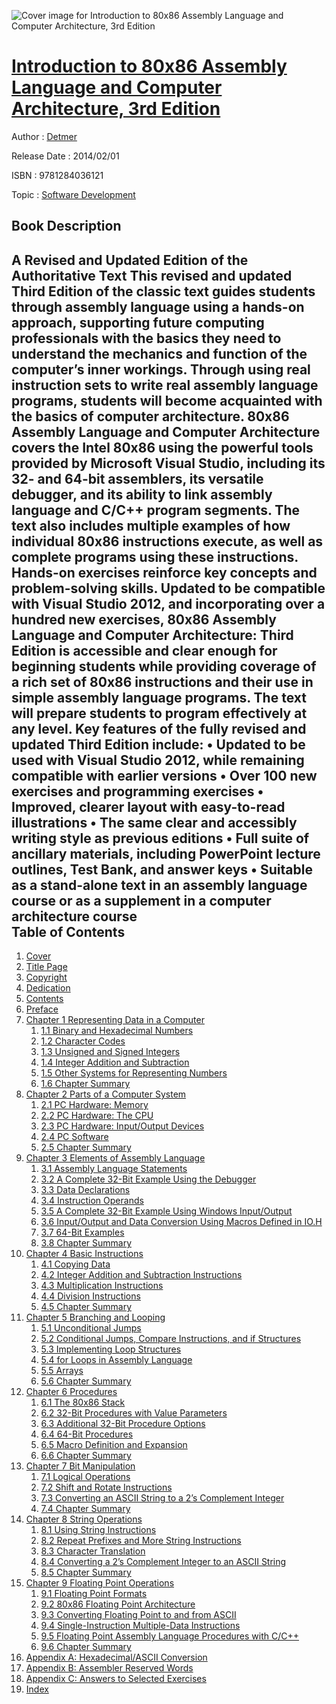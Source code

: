 ![Cover image for Introduction to 80x86 Assembly Language and Computer Architecture, 3rd Edition](https://imgdetail.ebookreading.net/cover/cover/software_development/EB9781284036121.jpg)

[Introduction to 80x86 Assembly Language and Computer Architecture, 3rd Edition](https://ebookreading.net/view/book/Introduction+to+80x86+Assembly+Language+and+Computer+Architecture%2C+3rd+Edition-EB9781284036121_1.html "Introduction to 80x86 Assembly Language and Computer Architecture, 3rd Edition")
====================================================================================================================

Author : [Detmer](https://ebookreading.net/search/author/Detmer)

Release Date : 2014/02/01

ISBN : 9781284036121

Topic : [Software Development](https://ebookreading.net/search/category/software-development)

Book Description
-----------------

A Revised and Updated Edition of the Authoritative Text  This revised and updated Third Edition of the classic text guides students through assembly language using a hands-on approach, supporting future computing professionals with the basics they need to understand the mechanics and function of the computer&#8217;s inner workings. Through using real instruction sets to write real assembly language programs, students will become acquainted with the basics of computer architecture. 80x86 Assembly Language and Computer Architecture covers the Intel 80x86 using the powerful tools provided by Microsoft Visual Studio, including its 32- and 64-bit assemblers, its versatile debugger, and its ability to link assembly language and C/C++ program segments. The text also includes multiple examples of how individual 80x86 instructions execute, as well as complete programs using these instructions. Hands-on exercises reinforce key concepts and problem-solving skills.  Updated to be compatible with Visual Studio 2012, and incorporating over a hundred new exercises, 80x86 Assembly Language and Computer Architecture: Third Edition is accessible and clear enough for beginning students while providing coverage of a rich set of 80x86 instructions and their use in simple assembly language programs. The text will prepare students to program effectively at any level.  Key features of the fully revised and updated Third Edition include:  &#8226;	Updated to be used with Visual Studio 2012, while remaining compatible with earlier versions &#8226;	Over 100 new exercises and programming exercises &#8226;	Improved, clearer layout with easy-to-read illustrations &#8226;	The same clear and accessibly writing style as previous editions &#8226;	Full suite of ancillary materials, including PowerPoint lecture outlines, Test Bank, and answer keys &#8226;	Suitable as a stand-alone text in an assembly language course or as a supplement in a computer architecture course              
Table of Contents
-----------------

1. [Cover](https://ebookreading.net/view/book/Introduction+to+80x86+Assembly+Language+and+Computer+Architecture%2C+3rd+Edition-EB9781284036121_0.html)
1. [Title Page](https://ebookreading.net/view/book/Introduction+to+80x86+Assembly+Language+and+Computer+Architecture%2C+3rd+Edition-EB9781284036121_0.html)
1. [Copyright](https://ebookreading.net/view/book/Introduction+to+80x86+Assembly+Language+and+Computer+Architecture%2C+3rd+Edition-EB9781284036121_0.html)
1. [Dedication](https://ebookreading.net/view/book/Introduction+to+80x86+Assembly+Language+and+Computer+Architecture%2C+3rd+Edition-EB9781284036121_0.html)
1. [Contents](https://ebookreading.net/view/book/Introduction+to+80x86+Assembly+Language+and+Computer+Architecture%2C+3rd+Edition-EB9781284036121_0.html)
1. [Preface](https://ebookreading.net/view/book/Introduction+to+80x86+Assembly+Language+and+Computer+Architecture%2C+3rd+Edition-EB9781284036121_0.html)
1. [Chapter 1 Representing Data in a Computer](https://ebookreading.net/view/book/Introduction+to+80x86+Assembly+Language+and+Computer+Architecture%2C+3rd+Edition-EB9781284036121_0.html)
    1. [1.1 Binary and Hexadecimal Numbers](https://ebookreading.net/view/book/Introduction+to+80x86+Assembly+Language+and+Computer+Architecture%2C+3rd+Edition-EB9781284036121_0.html#sec_1-1)
    1. [1.2 Character Codes](https://ebookreading.net/view/book/Introduction+to+80x86+Assembly+Language+and+Computer+Architecture%2C+3rd+Edition-EB9781284036121_0.html#sec_1-2)
    1. [1.3 Unsigned and Signed Integers](https://ebookreading.net/view/book/Introduction+to+80x86+Assembly+Language+and+Computer+Architecture%2C+3rd+Edition-EB9781284036121_0.html#sec_1-3)
    1. [1.4 Integer Addition and Subtraction](https://ebookreading.net/view/book/Introduction+to+80x86+Assembly+Language+and+Computer+Architecture%2C+3rd+Edition-EB9781284036121_0.html#sec_1-4)
    1. [1.5 Other Systems for Representing Numbers](https://ebookreading.net/view/book/Introduction+to+80x86+Assembly+Language+and+Computer+Architecture%2C+3rd+Edition-EB9781284036121_0.html#sec_1-5)
    1. [1.6 Chapter Summary](https://ebookreading.net/view/book/Introduction+to+80x86+Assembly+Language+and+Computer+Architecture%2C+3rd+Edition-EB9781284036121_0.html#sec_1-6)
1. [Chapter 2 Parts of a Computer System](https://ebookreading.net/view/book/Introduction+to+80x86+Assembly+Language+and+Computer+Architecture%2C+3rd+Edition-EB9781284036121_0.html)
    1. [2.1 PC Hardware: Memory](https://ebookreading.net/view/book/Introduction+to+80x86+Assembly+Language+and+Computer+Architecture%2C+3rd+Edition-EB9781284036121_0.html#sec_2-1)
    1. [2.2 PC Hardware: The CPU](https://ebookreading.net/view/book/Introduction+to+80x86+Assembly+Language+and+Computer+Architecture%2C+3rd+Edition-EB9781284036121_0.html#sec_2-2)
    1. [2.3 PC Hardware: Input/Output Devices](https://ebookreading.net/view/book/Introduction+to+80x86+Assembly+Language+and+Computer+Architecture%2C+3rd+Edition-EB9781284036121_0.html#sec_2-3)
    1. [2.4 PC Software](https://ebookreading.net/view/book/Introduction+to+80x86+Assembly+Language+and+Computer+Architecture%2C+3rd+Edition-EB9781284036121_0.html#sec_2-4)
    1. [2.5 Chapter Summary](https://ebookreading.net/view/book/Introduction+to+80x86+Assembly+Language+and+Computer+Architecture%2C+3rd+Edition-EB9781284036121_0.html#sec_2-5)
1. [Chapter 3 Elements of Assembly Language](https://ebookreading.net/view/book/Introduction+to+80x86+Assembly+Language+and+Computer+Architecture%2C+3rd+Edition-EB9781284036121_0.html)
    1. [3.1 Assembly Language Statements](https://ebookreading.net/view/book/Introduction+to+80x86+Assembly+Language+and+Computer+Architecture%2C+3rd+Edition-EB9781284036121_0.html#sec_3-1)
    1. [3.2 A Complete 32-Bit Example Using the Debugger](https://ebookreading.net/view/book/Introduction+to+80x86+Assembly+Language+and+Computer+Architecture%2C+3rd+Edition-EB9781284036121_0.html#sec_3-2)
    1. [3.3 Data Declarations](https://ebookreading.net/view/book/Introduction+to+80x86+Assembly+Language+and+Computer+Architecture%2C+3rd+Edition-EB9781284036121_0.html#sec_3-3)
    1. [3.4 Instruction Operands](https://ebookreading.net/view/book/Introduction+to+80x86+Assembly+Language+and+Computer+Architecture%2C+3rd+Edition-EB9781284036121_0.html#sec_3-4)
    1. [3.5 A Complete 32-Bit Example Using Windows Input/Output](https://ebookreading.net/view/book/Introduction+to+80x86+Assembly+Language+and+Computer+Architecture%2C+3rd+Edition-EB9781284036121_0.html#sec_3-5)
    1. [3.6 Input/Output and Data Conversion Using Macros Defined in IO.H](https://ebookreading.net/view/book/Introduction+to+80x86+Assembly+Language+and+Computer+Architecture%2C+3rd+Edition-EB9781284036121_0.html#sec_3-6)
    1. [3.7 64-Bit Examples](https://ebookreading.net/view/book/Introduction+to+80x86+Assembly+Language+and+Computer+Architecture%2C+3rd+Edition-EB9781284036121_0.html#sec_3-7)
    1. [3.8 Chapter Summary](https://ebookreading.net/view/book/Introduction+to+80x86+Assembly+Language+and+Computer+Architecture%2C+3rd+Edition-EB9781284036121_0.html#sec_3-8)
1. [Chapter 4 Basic Instructions](https://ebookreading.net/view/book/Introduction+to+80x86+Assembly+Language+and+Computer+Architecture%2C+3rd+Edition-EB9781284036121_0.html)
    1. [4.1 Copying Data](https://ebookreading.net/view/book/Introduction+to+80x86+Assembly+Language+and+Computer+Architecture%2C+3rd+Edition-EB9781284036121_0.html#sec_4-1)
    1. [4.2 Integer Addition and Subtraction Instructions](https://ebookreading.net/view/book/Introduction+to+80x86+Assembly+Language+and+Computer+Architecture%2C+3rd+Edition-EB9781284036121_0.html#sec_4-2)
    1. [4.3 Multiplication Instructions](https://ebookreading.net/view/book/Introduction+to+80x86+Assembly+Language+and+Computer+Architecture%2C+3rd+Edition-EB9781284036121_0.html#sec_4-3)
    1. [4.4 Division Instructions](https://ebookreading.net/view/book/Introduction+to+80x86+Assembly+Language+and+Computer+Architecture%2C+3rd+Edition-EB9781284036121_0.html#sec_4-4)
    1. [4.5 Chapter Summary](https://ebookreading.net/view/book/Introduction+to+80x86+Assembly+Language+and+Computer+Architecture%2C+3rd+Edition-EB9781284036121_0.html#sec_4-5)
1. [Chapter 5 Branching and Looping](https://ebookreading.net/view/book/Introduction+to+80x86+Assembly+Language+and+Computer+Architecture%2C+3rd+Edition-EB9781284036121_0.html)
    1. [5.1 Unconditional Jumps](https://ebookreading.net/view/book/Introduction+to+80x86+Assembly+Language+and+Computer+Architecture%2C+3rd+Edition-EB9781284036121_0.html#sec_5-1)
    1. [5.2 Conditional Jumps, Compare Instructions, and if Structures](https://ebookreading.net/view/book/Introduction+to+80x86+Assembly+Language+and+Computer+Architecture%2C+3rd+Edition-EB9781284036121_0.html#sec_5-2)
    1. [5.3 Implementing Loop Structures](https://ebookreading.net/view/book/Introduction+to+80x86+Assembly+Language+and+Computer+Architecture%2C+3rd+Edition-EB9781284036121_0.html#sec_5-3)
    1. [5.4 for Loops in Assembly Language](https://ebookreading.net/view/book/Introduction+to+80x86+Assembly+Language+and+Computer+Architecture%2C+3rd+Edition-EB9781284036121_0.html#sec_5-4)
    1. [5.5 Arrays](https://ebookreading.net/view/book/Introduction+to+80x86+Assembly+Language+and+Computer+Architecture%2C+3rd+Edition-EB9781284036121_0.html#sec_5-5)
    1. [5.6 Chapter Summary](https://ebookreading.net/view/book/Introduction+to+80x86+Assembly+Language+and+Computer+Architecture%2C+3rd+Edition-EB9781284036121_0.html#sec_5-6)
1. [Chapter 6 Procedures](https://ebookreading.net/view/book/Introduction+to+80x86+Assembly+Language+and+Computer+Architecture%2C+3rd+Edition-EB9781284036121_0.html)
    1. [6.1 The 80x86 Stack](https://ebookreading.net/view/book/Introduction+to+80x86+Assembly+Language+and+Computer+Architecture%2C+3rd+Edition-EB9781284036121_0.html#sec_6-1)
    1. [6.2 32-Bit Procedures with Value Parameters](https://ebookreading.net/view/book/Introduction+to+80x86+Assembly+Language+and+Computer+Architecture%2C+3rd+Edition-EB9781284036121_0.html#sec_6-2)
    1. [6.3 Additional 32-Bit Procedure Options](https://ebookreading.net/view/book/Introduction+to+80x86+Assembly+Language+and+Computer+Architecture%2C+3rd+Edition-EB9781284036121_0.html#sec_6-3)
    1. [6.4 64-Bit Procedures](https://ebookreading.net/view/book/Introduction+to+80x86+Assembly+Language+and+Computer+Architecture%2C+3rd+Edition-EB9781284036121_0.html#sec_6-4)
    1. [6.5 Macro Definition and Expansion](https://ebookreading.net/view/book/Introduction+to+80x86+Assembly+Language+and+Computer+Architecture%2C+3rd+Edition-EB9781284036121_0.html#sec_6-5)
    1. [6.6 Chapter Summary](https://ebookreading.net/view/book/Introduction+to+80x86+Assembly+Language+and+Computer+Architecture%2C+3rd+Edition-EB9781284036121_0.html#sec_6-6)
1. [Chapter 7 Bit Manipulation](https://ebookreading.net/view/book/Introduction+to+80x86+Assembly+Language+and+Computer+Architecture%2C+3rd+Edition-EB9781284036121_0.html)
    1. [7.1 Logical Operations](https://ebookreading.net/view/book/Introduction+to+80x86+Assembly+Language+and+Computer+Architecture%2C+3rd+Edition-EB9781284036121_0.html#sec_7-1)
    1. [7.2 Shift and Rotate Instructions](https://ebookreading.net/view/book/Introduction+to+80x86+Assembly+Language+and+Computer+Architecture%2C+3rd+Edition-EB9781284036121_0.html#sec_7-2)
    1. [7.3 Converting an ASCII String to a 2’s Complement Integer](https://ebookreading.net/view/book/Introduction+to+80x86+Assembly+Language+and+Computer+Architecture%2C+3rd+Edition-EB9781284036121_0.html#sec_7-3)
    1. [7.4 Chapter Summary](https://ebookreading.net/view/book/Introduction+to+80x86+Assembly+Language+and+Computer+Architecture%2C+3rd+Edition-EB9781284036121_0.html#sec_7-4)
1. [Chapter 8 String Operations](https://ebookreading.net/view/book/Introduction+to+80x86+Assembly+Language+and+Computer+Architecture%2C+3rd+Edition-EB9781284036121_0.html)
    1. [8.1 Using String Instructions](https://ebookreading.net/view/book/Introduction+to+80x86+Assembly+Language+and+Computer+Architecture%2C+3rd+Edition-EB9781284036121_0.html#sec_8-1)
    1. [8.2 Repeat Prefixes and More String Instructions](https://ebookreading.net/view/book/Introduction+to+80x86+Assembly+Language+and+Computer+Architecture%2C+3rd+Edition-EB9781284036121_0.html#sec_8-2)
    1. [8.3 Character Translation](https://ebookreading.net/view/book/Introduction+to+80x86+Assembly+Language+and+Computer+Architecture%2C+3rd+Edition-EB9781284036121_0.html#sec_8-3)
    1. [8.4 Converting a 2’s Complement Integer to an ASCII String](https://ebookreading.net/view/book/Introduction+to+80x86+Assembly+Language+and+Computer+Architecture%2C+3rd+Edition-EB9781284036121_0.html#sec_8-4)
    1. [8.5 Chapter Summary](https://ebookreading.net/view/book/Introduction+to+80x86+Assembly+Language+and+Computer+Architecture%2C+3rd+Edition-EB9781284036121_0.html#sec_8-5)
1. [Chapter 9 Floating Point Operations](https://ebookreading.net/view/book/Introduction+to+80x86+Assembly+Language+and+Computer+Architecture%2C+3rd+Edition-EB9781284036121_0.html)
    1. [9.1 Floating Point Formats](https://ebookreading.net/view/book/Introduction+to+80x86+Assembly+Language+and+Computer+Architecture%2C+3rd+Edition-EB9781284036121_0.html#sec_9-1)
    1. [9.2 80x86 Floating Point Architecture](https://ebookreading.net/view/book/Introduction+to+80x86+Assembly+Language+and+Computer+Architecture%2C+3rd+Edition-EB9781284036121_0.html#sec_9-2)
    1. [9.3 Converting Floating Point to and from ASCII](https://ebookreading.net/view/book/Introduction+to+80x86+Assembly+Language+and+Computer+Architecture%2C+3rd+Edition-EB9781284036121_0.html#sec_9-3)
    1. [9.4 Single-Instruction Multiple-Data Instructions](https://ebookreading.net/view/book/Introduction+to+80x86+Assembly+Language+and+Computer+Architecture%2C+3rd+Edition-EB9781284036121_0.html#sec_9-4)
    1. [9.5 Floating Point Assembly Language Procedures with C/C++](https://ebookreading.net/view/book/Introduction+to+80x86+Assembly+Language+and+Computer+Architecture%2C+3rd+Edition-EB9781284036121_0.html#sec_9-5)
    1. [9.6 Chapter Summary](https://ebookreading.net/view/book/Introduction+to+80x86+Assembly+Language+and+Computer+Architecture%2C+3rd+Edition-EB9781284036121_0.html#sec_9-6)
1. [Appendix A: Hexadecimal/ASCII Conversion](https://ebookreading.net/view/book/Introduction+to+80x86+Assembly+Language+and+Computer+Architecture%2C+3rd+Edition-EB9781284036121_0.html)
1. [Appendix B: Assembler Reserved Words](https://ebookreading.net/view/book/Introduction+to+80x86+Assembly+Language+and+Computer+Architecture%2C+3rd+Edition-EB9781284036121_0.html)
1. [Appendix C: Answers to Selected Exercises](https://ebookreading.net/view/book/Introduction+to+80x86+Assembly+Language+and+Computer+Architecture%2C+3rd+Edition-EB9781284036121_0.html)
1. [Index](https://ebookreading.net/view/book/Introduction+to+80x86+Assembly+Language+and+Computer+Architecture%2C+3rd+Edition-EB9781284036121_0.html)
